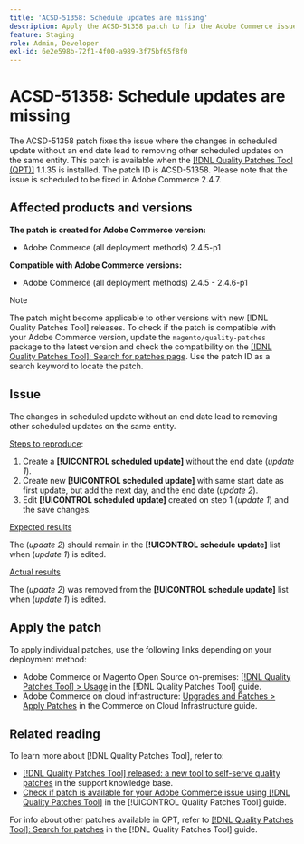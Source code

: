 ```yaml
---
title: 'ACSD-51358: Schedule updates are missing'
description: Apply the ACSD-51358 patch to fix the Adobe Commerce issue where the changes in scheduled update without an end date leads to removing other scheduled updates on the same entity.
feature: Staging
role: Admin, Developer
exl-id: 6e2e598b-72f1-4f00-a989-3f75bf65f8f0
---
```

# ACSD-51358: Schedule updates are missing

The ACSD-51358 patch fixes the issue where the changes in scheduled update without an end date lead to removing other scheduled updates on the same entity. This patch is available when the [[!DNL Quality Patches Tool (QPT)]](https://experienceleague.adobe.com/en/docs/commerce-knowledge-base/kb/announcements/commerce-announcements/magento-quality-patches-released-new-tool-to-self-serve-quality-patches) 1.1.35 is installed. The patch ID is ACSD-51358. Please note that the issue is scheduled to be fixed in Adobe Commerce 2.4.7.

## Affected products and versions

**The patch is created for Adobe Commerce version:**

* Adobe Commerce (all deployment methods)  2.4.5-p1

**Compatible with Adobe Commerce versions:**

* Adobe Commerce (all deployment methods) 2.4.5 - 2.4.6-p1

>[!NOTE]
>
>The patch might become applicable to other versions with new [!DNL Quality Patches Tool] releases. To check if the patch is compatible with your Adobe Commerce version, update the `magento/quality-patches` package to the latest version and check the compatibility on the [[!DNL Quality Patches Tool]: Search for patches page](https://experienceleague.adobe.com/tools/commerce-quality-patches/index.html). Use the patch ID as a search keyword to locate the patch.

## Issue

The changes in scheduled update without an end date lead to removing other scheduled updates on the same entity.

<u>Steps to reproduce</u>:

1. Create a **[!UICONTROL scheduled update]** without the end date (*update 1*).
1. Create new **[!UICONTROL scheduled update]** with same start date as first update, but add the next day, and the end date (*update 2*).
1. Edit **[!UICONTROL scheduled update]** created on step 1 (*update 1*) and the save changes.

<u>Expected results</u>

The (*update 2*) should remain in the **[!UICONTROL schedule update]** list when (*update 1*) is edited.

<u>Actual results</u>

The (*update 2*) was removed from the **[!UICONTROL schedule update]** list when (*update 1*) is edited.

## Apply the patch

To apply individual patches, use the following links depending on your deployment method:

* Adobe Commerce or Magento Open Source on-premises: [[!DNL Quality Patches Tool] > Usage](/help/tools/quality-patches-tool/usage.md) in the [!DNL Quality Patches Tool] guide.
* Adobe Commerce on cloud infrastructure: [Upgrades and Patches > Apply Patches](https://experienceleague.adobe.com/docs/commerce-cloud-service/user-guide/develop/upgrade/apply-patches.html) in the Commerce on Cloud Infrastructure guide.

## Related reading

To learn more about [!DNL Quality Patches Tool], refer to:

* [[!DNL Quality Patches Tool] released: a new tool to self-serve quality patches](https://experienceleague.adobe.com/en/docs/commerce-knowledge-base/kb/announcements/commerce-announcements/magento-quality-patches-released-new-tool-to-self-serve-quality-patches) in the support knowledge base.
* [Check if patch is available for your Adobe Commerce issue using [!DNL Quality Patches Tool]](/help/tools/quality-patches-tool/patches-available-in-qpt/check-patch-for-magento-issue-with-magento-quality-patches.md) in the [!UICONTROL Quality Patches Tool] guide.


For info about other patches available in QPT, refer to [[!DNL Quality Patches Tool]: Search for patches](<https://experienceleague.adobe.com/tools/commerce-quality-patches/index.html>) in the [!DNL Quality Patches Tool] guide.

